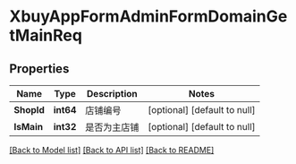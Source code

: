# XbuyAppFormAdminFormDomainGetMainReq

## Properties
Name | Type | Description | Notes
------------ | ------------- | ------------- | -------------
**ShopId** | **int64** | 店铺编号 | [optional] [default to null]
**IsMain** | **int32** | 是否为主店铺 | [optional] [default to null]

[[Back to Model list]](../README.md#documentation-for-models) [[Back to API list]](../README.md#documentation-for-api-endpoints) [[Back to README]](../README.md)

